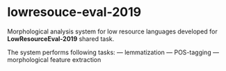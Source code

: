 # lowresouce-eval-2019

Morphological analysis system for low resource languages developed for **LowResourceEval-2019** shared task.

The system performs following tasks:
— lemmatization
— POS-tagging
— morphological feature extraction
